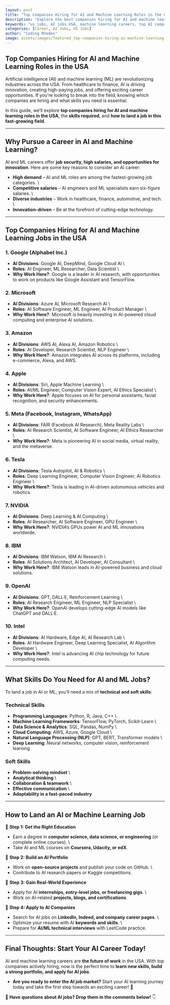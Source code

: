 ```yaml
---
layout: post
title: "Top Companies Hiring for AI and Machine Learning Roles in the USA"
description: "Explore the best companies hiring for AI and machine learning roles in the USA. Learn about job opportunities, required skills, and how to land a career in AI."
keywords: "us jobs, AI jobs USA, machine learning careers, top AI companies, artificial intelligence hiring, tech jobs USA"
categories: [Career, AI Jobs, US Jobs]
author: "Coding Rhodes"
image: assets/images/featured_top-companies-hiring-ai-machine-learning-usa.webp
---
```


## **Top Companies Hiring for AI and Machine Learning Roles in the USA**

Artificial intelligence (AI) and machine learning (ML) are revolutionizing industries across the USA. From healthcare to finance, AI is driving innovation, creating high-paying jobs, and offering exciting career opportunities. If you're looking to break into the field, knowing which companies are hiring and what skills you need is essential.

In this guide, we’ll explore **top companies hiring for AI and machine learning roles in the USA**, the **skills required**, and **how to land a job in this fast-growing field**.

---

## **Why Pursue a Career in AI and Machine Learning?**

AI and ML careers offer **job security, high salaries, and opportunities for innovation**. Here are some key reasons to consider an AI career:

-  **High demand** – AI and ML roles are among the fastest-growing job categories.  \
-  **Competitive salaries** – AI engineers and ML specialists earn six-figure salaries.  \
-  **Diverse industries** – Work in healthcare, finance, automotive, and tech.  \
-  **Innovation-driven** – Be at the forefront of cutting-edge technology.  

---

## **Top Companies Hiring for AI and Machine Learning Jobs in the USA**

### **1. Google (Alphabet Inc.)**  
  -  **AI Divisions**: Google AI, DeepMind, Google Cloud AI   \
  -  **Roles**: AI Engineer, ML Researcher, Data Scientist   \
  -  **Why Work Here?**: Google is a leader in AI research, with opportunities to work on products like Google Assistant and TensorFlow. 

### **2. Microsoft**  
  -  **AI Divisions**: Azure AI, Microsoft Research AI   \
  -  **Roles**: AI Software Engineer, ML Engineer, AI Product Manager   \
  -  **Why Work Here?**: Microsoft is heavily investing in AI-powered cloud computing and enterprise AI solutions. 

### **3. Amazon**  
  -  **AI Divisions**: AWS AI, Alexa AI, Amazon Robotics   \
  -  **Roles**: AI Developer, Research Scientist, NLP Engineer   \
  -  **Why Work Here?**: Amazon integrates AI across its platforms, including e-commerce, Alexa, and AWS. 

### **4. Apple**  
  -  **AI Divisions**: Siri, Apple Machine Learning   \
  -  **Roles**: AI/ML Engineer, Computer Vision Expert, AI Ethics Specialist   \
  -  **Why Work Here?**: Apple focuses on AI for personal assistants, facial recognition, and security enhancements. 

### **5. Meta (Facebook, Instagram, WhatsApp)**  
  -  **AI Divisions**: FAIR (Facebook AI Research), Meta Reality Labs   \
  -  **Roles**: AI Research Scientist, AI Software Engineer, AI Ethics Researcher   \
  -  **Why Work Here?**: Meta is pioneering AI in social media, virtual reality, and the metaverse. 

### **6. Tesla**  
  -  **AI Divisions**: Tesla Autopilot, AI & Robotics   \
  -  **Roles**: Deep Learning Engineer, Computer Vision Engineer, AI Robotics Engineer   \
  -  **Why Work Here?**: Tesla is leading in AI-driven autonomous vehicles and robotics. 

### **7. NVIDIA**  
  -  **AI Divisions**: Deep Learning & AI Computing   \
  -  **Roles**: AI Researcher, AI Software Engineer, GPU Engineer   \
  -  **Why Work Here?**: NVIDIA’s GPUs power AI and ML innovations worldwide. 

### **8. IBM**  
  -  **AI Divisions**: IBM Watson, IBM AI Research   \
  -  **Roles**: AI Solutions Architect, AI Developer, AI Consultant   \
  -  **Why Work Here?**: IBM Watson leads in AI-powered business and cloud solutions. 

### **9. OpenAI**  
  -  **AI Divisions**: GPT, DALL·E, Reinforcement Learning   \
  -  **Roles**: AI Research Engineer, ML Engineer, NLP Specialist   \
  -  **Why Work Here?**: OpenAI develops cutting-edge AI models like ChatGPT and DALL·E. 

### **10. Intel**  
  -  **AI Divisions**: AI Hardware, Edge AI, AI Research Lab   \
  -  **Roles**: AI Hardware Engineer, Deep Learning Specialist, AI Algorithm Developer   \
  -  **Why Work Here?**: Intel is advancing AI chip technology for future computing needs. 

---

## **What Skills Do You Need for AI and ML Jobs?**

To land a job in AI or ML, you’ll need a mix of **technical and soft skills**:

### **Technical Skills**
-  **Programming Languages**: Python, R, Java, C++  \
-  **Machine Learning Frameworks**: TensorFlow, PyTorch, Scikit-Learn  \
-  **Data Science & Analytics**: SQL, Pandas, NumPy  \
-  **Cloud Computing**: AWS, Azure, Google Cloud  \
-  **Natural Language Processing (NLP)**: GPT, BERT, Transformer models  \
-  **Deep Learning**: Neural networks, computer vision, reinforcement learning  

### **Soft Skills**
-  **Problem-solving mindset**  \
-  **Analytical thinking**  \
-  **Collaboration & teamwork**  \
-  **Effective communication**  \
-  **Adaptability in a fast-paced industry**  

---

## **How to Land an AI or Machine Learning Job**

🚀 **Step 1: Get the Right Education**  
-  Earn a degree in **computer science, data science, or engineering** (or complete online courses). \ 
-  Take AI and ML courses on **Coursera, Udacity, or edX**.  

🚀 **Step 2: Build an AI Portfolio**  
-  Work on **open-source projects** and publish your code on GitHub.  \
-  Contribute to AI research papers or Kaggle competitions.  

🚀 **Step 3: Gain Real-World Experience**  
-  Apply for AI **internships, entry-level jobs, or freelancing gigs**.  \
-  Work on AI-related **projects, blogs, and certifications**.  

🚀 **Step 4: Apply to AI Companies**  
-  Search for AI jobs on **LinkedIn, Indeed, and company career pages**.  \
-  Optimize your resume with AI **keywords and skills**.  \
-  Prepare for **AI/ML technical interviews** with LeetCode practice.

---

## **Final Thoughts: Start Your AI Career Today!**

AI and machine learning careers are **the future of work** in the USA. With top companies actively hiring, now is the perfect time to **learn new skills, build a strong portfolio, and apply for AI jobs**.

-  **Are you ready to enter the AI job market?** Start your AI learning journey today and take the first step towards an exciting career! 🚀

💬 **Have questions about AI jobs? Drop them in the comments below!** 👇